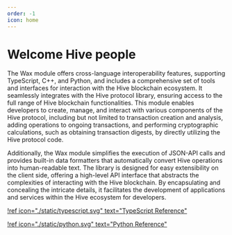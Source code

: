 ```yaml
---
order: -1
icon: home
---
```


# Welcome Hive people

The Wax module offers cross-language interoperability features, supporting TypeScript, C++, and Python, and includes a comprehensive set of tools and interfaces for interaction with the Hive blockchain ecosystem. It seamlessly integrates with the Hive protocol library, ensuring access to the full range of Hive blockchain functionalities. This module enables developers to create, manage, and interact with various components of the Hive protocol, including but not limited to transaction creation and analysis, adding operations to ongoing transactions, and performing cryptographic calculations, such as obtaining transaction digests, by directly utilizing the Hive protocol code.

Additionally, the Wax module simplifies the execution of JSON-API calls and provides built-in data formatters that automatically convert Hive operations into human-readable text. The library is designed for easy extensibility on the client side, offering a high-level API interface that abstracts the complexities of interacting with the Hive blockchain. By encapsulating and concealing the intricate details, it facilitates the development of applications and services within the Hive ecosystem for developers.

[!ref icon="./static/typescript.svg" text="TypeScript Reference"](/typescript/config/diff-base-chain/)

[!ref icon="./static/python.svg" text="Python Reference"](/python/config/diff-base-chain/)
